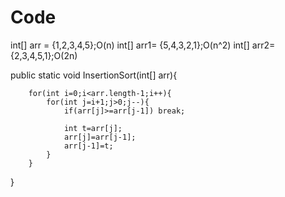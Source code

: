 # Code

int[] arr = {1,2,3,4,5};O(n)
int[] arr1= {5,4,3,2,1};O(n^2)
int[] arr2= {2,3,4,5,1};O(2n)

public static void InsertionSort(int[] arr){

        for(int i=0;i<arr.length-1;i++){
            for(int j=i+1;j>0;j--){
                if(arr[j]>=arr[j-1]) break;

                int t=arr[j];
                arr[j]=arr[j-1];
                arr[j-1]=t;
            }
        }
}
